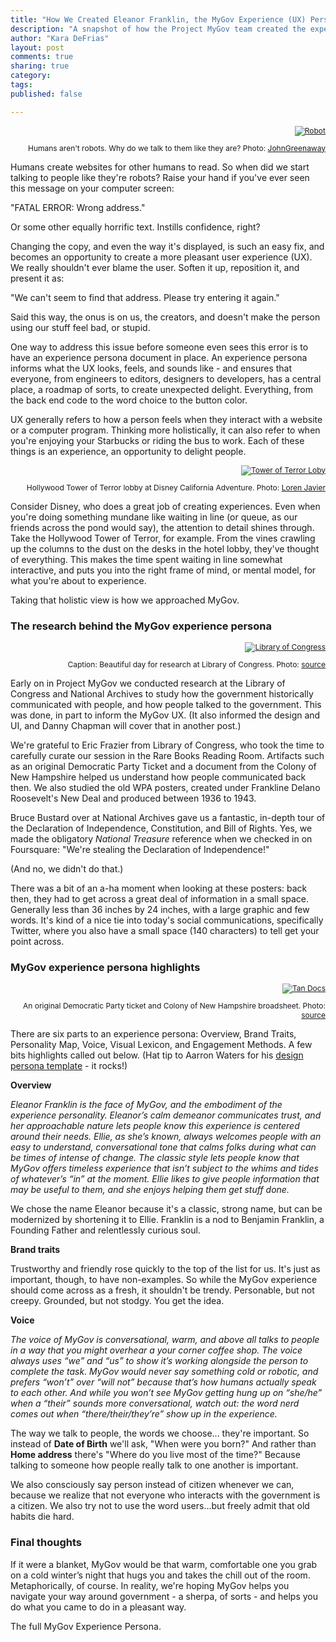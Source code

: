 ```yaml
---
title: "How We Created Eleanor Franklin, the MyGov Experience (UX) Persona"
description: "A snapshot of how the Project MyGov team created the experience (UX) persona for the project, including Library of Congress research and usability."
author: "Kara DeFrias"
layout: post
comments: true
sharing: true
category: 
tags: 
published: false

---
```


<div class="alignright" style="text-align:right; font-size: 12px;" markdown="1">

<a href="http://presidential-innovation-fellows.github.com/mygov/images/content/robot-JohnGreenaway.jpg"><img src="http://presidential-innovation-fellows.github.com/mygov/images/content/robot-JohnGreenaway-thumb.jpg" alt="Robot"></a><br />

Humans aren't robots. Why do we talk to them like they are? Photo: [JohnGreenaway](http://www.flickr.com/photos/johngreenaway/3356358479)

</div>

Humans create websites for other humans to read. So when did we start talking to people like they're robots? Raise your hand if you've ever seen this message on your computer screen:

"FATAL ERROR: Wrong address."

Or some other equally horrific text. Instills confidence, right?

Changing the copy, and even the way it's displayed, is such an easy fix, and becomes an opportunity to create a more pleasant user experience (UX). We really shouldn't ever blame the user. Soften it up, reposition it, and present it as:

"We can't seem to find that address. Please try entering it again."

Said this way, the onus is on us, the creators, and doesn't make the person using our stuff feel bad, or stupid.

<!-- more -->

One way to address this issue before someone even sees this error is to have an experience persona document in place. An experience persona informs what the UX looks, feels, and sounds like - and ensures that everyone, from engineers to editors, designers to developers, has a central place, a roadmap of sorts, to create unexpected delight. Everything, from the back end code to the word choice to the button color.

UX generally refers to how a person feels when they interact with a website or a computer program. Thinking more holistically, it can also refer to when you're enjoying your Starbucks or riding the bus to work. Each of these things is an experience, an opportunity to delight people.

<div class="alignright" style="text-align:right; font-size: 12px;" markdown="1">

<a href="http://presidential-innovation-fellows.github.com/mygov/images/content/robot-JohnGreenaway.jpg"><img src="http://presidential-innovation-fellows.github.com/mygov/images/content/robot-JohnGreenaway-thumb.jpg" alt="Tower of Terror Loby"></a><br />

Hollywood Tower of Terror lobby at Disney California Adventure. Photo: [Loren Javier](http://www.flickr.com/photos/lorenjavier/6661295397)

</div>

Consider Disney, who does a great job of creating experiences. Even when you're doing something mundane like waiting in line (or queue, as our friends across the pond would say), the attention to detail shines through. Take the Hollywood Tower of Terror, for example. From the vines crawling up the columns to the dust on the desks in the hotel lobby, they've thought of everything. This makes the time spent waiting in line somewhat interactive, and puts you into the right frame of mind, or mental model, for what you're about to experience.

Taking that holistic view is how we approached MyGov.

### The research behind the MyGov experience persona

<div class="alignright" style="text-align:right; font-size: 12px;" markdown="1">

<a href="http://presidential-innovation-fellows.github.com/mygov/images/content/robot-JohnGreenaway.jpg"><img src="http://presidential-innovation-fellows.github.com/mygov/images/content/robot-JohnGreenaway-thumb.jpg" alt="Library of Congress"></a><br />

Caption: Beautiful day for research at Library of Congress. Photo: [source](https://twitter.com/californiakara)

</div>

Early on in Project MyGov we conducted research at the Library of Congress and National Archives to study how the government historically communicated with people, and how people talked to the government. This was done, in part to inform the MyGov UX. (It also informed the design and UI, and Danny Chapman will cover that in another post.)

We're grateful to Eric Frazier from Library of Congress, who took the time to carefully curate our session in the Rare Books Reading Room. Artifacts such as an original Democratic Party Ticket and a document from the Colony of New Hampshire helped us understand how people communicated back then. We also studied the old WPA posters, created under Frankline Delano Roosevelt's New Deal and produced between 1936 to 1943.

Bruce Bustard over at National Archives gave us a fantastic, in-depth tour of the Declaration of Independence, Constitution, and Bill of Rights. Yes, we made the obligatory *National Treasure* reference when we checked in on Foursquare: "We're stealing the Declaration of Independence!"

(And no, we didn't do that.)

There was a bit of an a-ha moment when looking at these posters: back then, they had to get across a great deal of information in a small space. Generally less than 36 inches by 24 inches, with a large graphic and few words. It's kind of a nice tie into today's social communications, specifically Twitter, where you also have a small space (140 characters) to tell get your point across.

### MyGov experience persona highlights

<div class="alignright" style="text-align:right; font-size: 12px;" markdown="1">

<a href="http://presidential-innovation-fellows.github.com/mygov/images/content/Democratic-Ticket-Colony-of-New-Hampshire-Kara-DeFrias.JPG"><img src="http://presidential-innovation-fellows.github.com/mygov/images/content/Democratic-Ticket-Colony-of-New-Hampshire-Kara-DeFrias-thumb.jpg" alt="Tan Docs"></a><br />

An original Democratic Party ticket and Colony of New Hampshire broadsheet. Photo: [source](https://twitter.com/californiakara)

</div>

There are six parts to an experience persona: Overview, Brand Traits, Personality Map, Voice, Visual Lexicon, and Engagement Methods. A few bits highlights called out below. (Hat tip to Aarron Waters for his [design persona template](http://aarronwalter.com/design-personas/) - it rocks!)

**Overview**

*Eleanor Franklin is the face of MyGov, and the embodiment of the experience personality. Eleanor’s calm demeanor communicates trust, and her approachable nature lets people know this experience is centered around their needs. Ellie, as she’s known, always welcomes people with an easy to understand, conversational tone that calms folks during what can be times of intense of change. The classic style lets people know that MyGov offers timeless experience that isn’t subject to the whims and tides of whatever’s “in” at the moment. Ellie likes to give people information that may be useful to them, and she enjoys helping them get stuff done.*

We chose the name Eleanor because it's a classic, strong name, but can be modernized by shortening it to Ellie. Franklin is a nod to Benjamin Franklin, a Founding Father and relentlessly curious soul.

**Brand traits**

Trustworthy and friendly rose quickly to the top of the list for us. It's just as important, though, to have non-examples. So while the MyGov experience should come across as a fresh, it shouldn't be trendy. Personable, but not creepy. Grounded, but not stodgy. You get the idea.

**Voice**

*The voice of MyGov is conversational, warm, and above all talks to people in a way that you might overhear a your corner coffee shop. The voice always uses “we” and “us” to show it’s working alongside the person to complete the task. MyGov would never say something cold or robotic, and prefers “won’t” over “will not” because that’s how humans actually speak to each other. And while you won’t see MyGov getting hung up on “she/he” when a “their” sounds more conversational, watch out: the word nerd comes out when “there/their/they’re” show up in the experience.*

The way we talk to people, the words we choose... they're important. So instead of **Date of Birth** we'll ask, "When were you born?" And rather than **Home address** there's "Where do you live most of the time?" Because talking to someone how people really talk to one another is important.

We also consciously say person instead of citizen whenever we can, because we realize that not everyone who interacts with the government is a citizen. We also try not to use the word users...but freely admit that old habits die hard.

### Final thoughts

If it were a blanket, MyGov would be that warm, comfortable one you grab on a cold winter’s night that hugs you and takes the chill out of the room. Metaphorically, of course. In reality, we're hoping MyGov helps you navigate your way around government - a sherpa, of sorts - and helps you do what you came to do in a pleasant way.

The full MyGov Experience Persona.